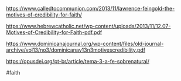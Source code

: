 https://www.calledtocommunion.com/2013/11/lawrence-feingold-the-motives-of-credibility-for-faith/

https://www.hebrewcatholic.net/wp-content/uploads/2013/11/12.07-Motives-of-Credibility-for-Faith-pdf.pdf

https://www.dominicanajournal.org/wp-content/files/old-journal-archive/vol13/no3/dominicanav13n3motivescredibility.pdf

https://opusdei.org/pt-br/article/tema-3-a-fe-sobrenatural/

#faith